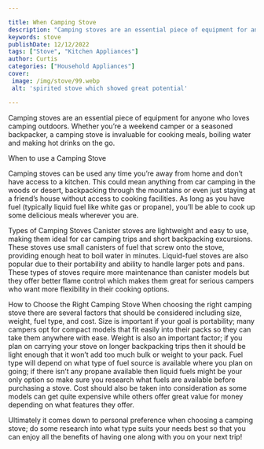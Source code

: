```yaml
---

title: When Camping Stove
description: "Camping stoves are an essential piece of equipment for anyone who loves camping outdoors. Whether you’re a weekend camper or a sea...lets find out"
keywords: stove
publishDate: 12/12/2022
tags: ["Stove", "Kitchen Appliances"]
author: Curtis
categories: ["Household Appliances"]
cover: 
 image: /img/stove/99.webp
 alt: 'spirited stove which showed great potential'

---
```


Camping stoves are an essential piece of equipment for anyone who loves camping outdoors. Whether you’re a weekend camper or a seasoned backpacker, a camping stove is invaluable for cooking meals, boiling water and making hot drinks on the go.

When to use a Camping Stove

Camping stoves can be used any time you’re away from home and don’t have access to a kitchen. This could mean anything from car camping in the woods or desert, backpacking through the mountains or even just staying at a friend’s house without access to cooking facilities. As long as you have fuel (typically liquid fuel like white gas or propane), you’ll be able to cook up some delicious meals wherever you are. 

Types of Camping Stoves 
Canister stoves are lightweight and easy to use, making them ideal for car camping trips and short backpacking excursions. These stoves use small canisters of fuel that screw onto the stove, providing enough heat to boil water in minutes. Liquid-fuel stoves are also popular due to their portability and ability to handle larger pots and pans. These types of stoves require more maintenance than canister models but they offer better flame control which makes them great for serious campers who want more flexibility in their cooking options. 

How to Choose the Right Camping Stove 
When choosing the right camping stove there are several factors that should be considered including size, weight, fuel type, and cost. Size is important if your goal is portability; many campers opt for compact models that fit easily into their packs so they can take them anywhere with ease. Weight is also an important factor; if you plan on carrying your stove on longer backpacking trips then it should be light enough that it won’t add too much bulk or weight to your pack. Fuel type will depend on what type of fuel source is available where you plan on going; if there isn’t any propane available then liquid fuels might be your only option so make sure you research what fuels are available before purchasing a stove. Cost should also be taken into consideration as some models can get quite expensive while others offer great value for money depending on what features they offer. 

 Ultimately it comes down to personal preference when choosing a camping stove; do some research into what type suits your needs best so that you can enjoy all the benefits of having one along with you on your next trip!
